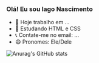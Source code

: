 ### Olá! Eu sou Iago Nascimento

- 🔭 Hoje trabalho em ...
- 🌱 Estudando HTML e CSS
- 📞 Contate-me no email: ...
- 😄 Pronomes: Ele/Dele

![Anurag's GitHub stats](https://github-readme-stats.vercel.app/api?username=anuraghazra&hide=contribs,prs)
